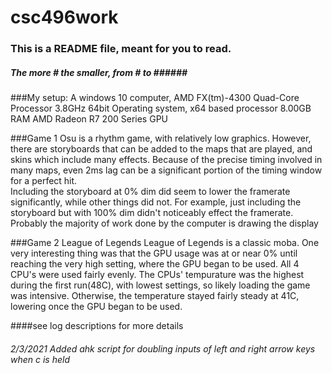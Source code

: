 # csc496work
### This is a README file, meant for you to read.
##### The more # the smaller, from # to ###### #


###My setup: A windows 10 computer, AMD FX(tm)-4300 Quad-Core Processor    3.8GHz
64bit Operating system, x64 based processor
8.00GB RAM
AMD Radeon R7 200 Series GPU

###Game 1 Osu is a rhythm game, with relatively low graphics. However, there are storyboards that can be added to the maps that are played, and skins which include many effects.  Because of the precise timing involved in many maps, even 2ms lag can be a significant portion of the timing window for a perfect hit.  
Including the storyboard at 0% dim did seem to lower the framerate significantly, while other things did not.  For example, just including the storyboard but with 100% dim didn't noticeably effect the framerate. Probably the majority of work done by the computer is drawing the display

###Game 2 League of Legends
League of Legends is a classic moba.
One very interesting thing was that the GPU usage was at or near 0% until reaching the very high setting, where the GPU began to be used.
All 4 CPU's were used fairly evenly.
The CPUs' tempurature was the highest during the first run(48C), with lowest settings, so likely loading the game was intensive.
Otherwise, the temperature stayed fairly steady at 41C, lowering once the GPU began to be used.

####see log descriptions for more details




###### 2/3/2021 Added ahk script for doubling inputs of left and right arrow keys when c is held
